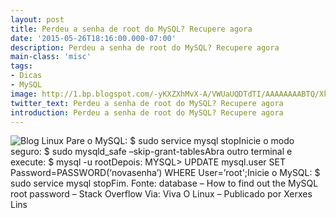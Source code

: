 ```yaml
---
layout: post
title: Perdeu a senha de root do MySQL? Recupere agora
date: '2015-05-26T18:16:00.000-07:00'
description: Perdeu a senha de root do MySQL? Recupere agora
main-class: 'misc'
tags:
- Dicas
- MySQL
image: http://1.bp.blogspot.com/-yKXZXhMvX-A/VWUaUQDTdTI/AAAAAAAABTQ/XkwsjqwD8Ko/s72-c/como-aterar-senha-do-mysql.jpg
twitter_text: Perdeu a senha de root do MySQL? Recupere agora
introduction: Perdeu a senha de root do MySQL? Recupere agora
---
```

![Blog Linux](http://1.bp.blogspot.com/-yKXZXhMvX-A/VWUaUQDTdTI/AAAAAAAABTQ/XkwsjqwD8Ko/s320/como-aterar-senha-do-mysql.jpg "Blog Linux")
 Pare o MySQL:
 $ sudo service mysql stopInicie o modo seguro:
 $ sudo mysqld_safe –skip-grant-tablesAbra outro terminal e execute:
 $ mysql -u rootDepois:
 MYSQL> 
UPDATE mysql.user SET Password=PASSWORD(‘novasenha’) WHERE User=’root';Inicie o MySQL:
 $ sudo service mysql stopFim.
 Fonte: database – How to find out the MySQL root password – Stack Overflow
Via: Viva O Linux – Publicado por Xerxes Lins

